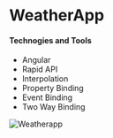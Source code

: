 # WeatherApp
#### Technogies and Tools
* Angular
* Rapid API
* Interpolation
* Property Binding
* Event Binding
* Two Way Binding

  
![Weatherapp](https://github.com/HasanthaKarunachandra/Weather-App-Angular/assets/32540627/e165eba3-1e47-4ca5-8ab2-e2511e28b0f3)
